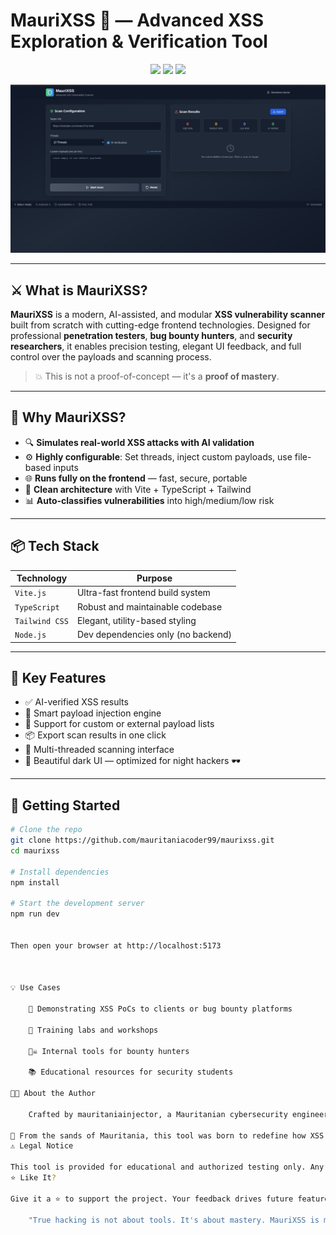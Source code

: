 # MauriXSS 🚀 — Advanced XSS Exploration & Verification Tool

<p align="center">
  <img src="https://img.shields.io/badge/status-active-brightgreen?style=flat-square" />
  <img src="https://img.shields.io/badge/XSS-Automation-blue?style=flat-square" />
  <img src="https://img.shields.io/badge/Made%20in-Mauritania-black?style=flat-square" />
</p>

![MauriXSS Interface Screenshot](./maurixx.jpeg)

---

## ⚔️ What is MauriXSS?

**MauriXSS** is a modern, AI-assisted, and modular **XSS vulnerability scanner** built from scratch with cutting-edge frontend technologies. Designed for professional **penetration testers**, **bug bounty hunters**, and **security researchers**, it enables precision testing, elegant UI feedback, and full control over the payloads and scanning process.

> 💥 This is not a proof-of-concept — it's a **proof of mastery**.

---

## 🧠 Why MauriXSS?

- 🔍 **Simulates real-world XSS attacks with AI validation**
- ⚙️ **Highly configurable**: Set threads, inject custom payloads, use file-based inputs
- 🌐 **Runs fully on the frontend** — fast, secure, portable
- 🧬 **Clean architecture** with Vite + TypeScript + Tailwind
- 📊 **Auto-classifies vulnerabilities** into high/medium/low risk

---

## 📦 Tech Stack

| Technology     | Purpose                              |
|----------------|---------------------------------------|
| `Vite.js`      | Ultra-fast frontend build system      |
| `TypeScript`   | Robust and maintainable codebase      |
| `Tailwind CSS` | Elegant, utility-based styling        |
| `Node.js`      | Dev dependencies only (no backend)    |

---

## 🧪 Key Features

- ✅ AI-verified XSS results
- 🧠 Smart payload injection engine
- 🧩 Support for custom or external payload lists
- 📦 Export scan results in one click
- 🔁 Multi-threaded scanning interface
- 🌙 Beautiful dark UI — optimized for night hackers 🕶️

---

## 🚀 Getting Started

```bash
# Clone the repo
git clone https://github.com/mauritaniacoder99/maurixss.git
cd maurixss

# Install dependencies
npm install

# Start the development server
npm run dev


Then open your browser at http://localhost:5173



💡 Use Cases

    🔐 Demonstrating XSS PoCs to clients or bug bounty platforms

    🧪 Training labs and workshops

    🏴‍☠️ Internal tools for bounty hunters

    📚 Educational resources for security students

👨‍💻 About the Author

    Crafted by mauritaniainjector, a Mauritanian cybersecurity engineer with deep expertise in offensive security, reverse engineering, and bug bounty exploitation.

📍 From the sands of Mauritania, this tool was born to redefine how XSS is demonstrated and validated.
⚠️ Legal Notice

This tool is provided for educational and authorized testing only. Any misuse is strictly prohibited. The developer is not responsible for unethical use or illegal activity.
⭐️ Like It?

Give it a ⭐️ to support the project. Your feedback drives future features and improvements.

    "True hacking is not about tools. It's about mastery. MauriXSS is mastery — in action." – mauritaniainjector






